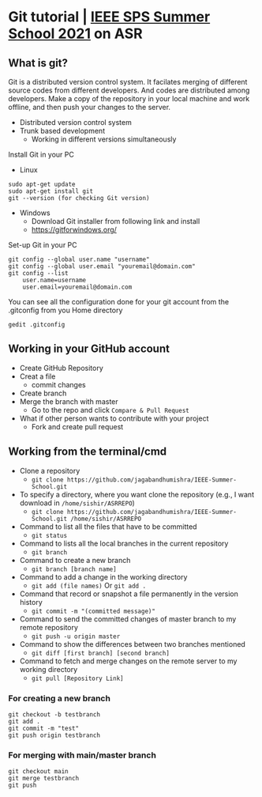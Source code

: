 # Git tutorial | [IEEE SPS Summer School 2021](https://sites.google.com/iitdh.ac.in/vssasr2021) on ASR

## What is git?

Git is a distributed version control system. It facilates merging of different source codes from different developers. And codes are distributed among developers. Make a copy of the repository in your local machine and work offline, and then push your changes to the server. 

- Distributed version control system
- Trunk based development
  - Working in different versions simultaneously


Install Git in your PC
- Linux
```shell
sudo apt-get update
sudo apt-get install git
git --version (for checking Git version)
```
- Windows
  - Download Git installer from following link and install
  - https://gitforwindows.org/

Set-up Git in your PC
```shell
git config --global user.name "username" 
git config --global user.email "youremail@domain.com" 
git config --list
	user.name=username
	user.email=youremail@domain.com
```
You can see all the configuration done for your git account from the .gitconfig from you Home directory
```shell
gedit .gitconfig
```

## Working in your GitHub account
- Create GitHub Repository
- Creat a file
  - commit changes
- Create branch
- Merge the branch with master
  - Go to the repo and click ```Compare & Pull Request```
- What if other person wants to contribute with your project
  - Fork and create pull request

## Working from the terminal/cmd
- Clone a repository
  - ```git clone https://github.com/jagabandhumishra/IEEE-Summer-School.git```
- To specify a directory, where you want clone the repository (e.g., I want download in ```/home/sishir/ASRREPO```)
  - ```git clone https://github.com/jagabandhumishra/IEEE-Summer-School.git /home/sishir/ASRREPO```
- Command to list all the files that have to be committed
  - ```git status```
- Command to lists all the local branches in the current repository
  - ```git branch``` 
- Command to create a new branch
  - ```git branch [branch name]```
- Command to add a change in the working directory
  - ```git add (file names)``` Or ```git add .```
- Command that record or snapshot a file permanently in the version history
  - ```git commit -m "(committed message)"```
- Command to send the committed changes of master branch to my remote repository
  - ```git push -u origin master ```
- Command to show the differences between two branches mentioned
  - ```git diff [first branch] [second branch]```
- Command to fetch and merge changes on the remote server to my working directory
  - ```git pull [Repository Link] ```

### For creating a new branch
```shell
git checkout -b testbranch
git add .
git commit -m "test"
git push origin testbranch
```
### For merging with main/master branch
```shell
git checkout main
git merge testbranch
git push
```
